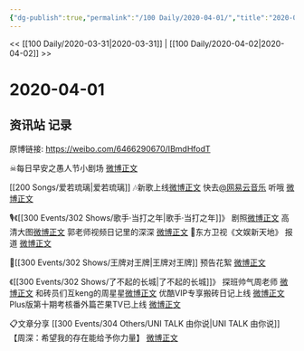 ```yaml
---
{"dg-publish":true,"permalink":"/100 Daily/2020-04-01/","title":"2020-04-01","created":"2023-04-03T15:49:41.059+08:00","updated":"2023-04-03T15:50:48.508+08:00"}
---
```



<< [[100 Daily/2020-03-31\|2020-03-31]] | [[100 Daily/2020-04-02\|2020-04-02]] >>

# 2020-04-01

## 资讯站 记录

原博链接: https://weibo.com/6466290670/IBmdHfodT

☠每日早安之愚人节小剧场
[微博正文](https://m.weibo.cn/6466290670/4488820236135105)

[[200 Songs/爱若琉璃\|爱若琉璃]]
🎶新歌上线[微博正文](https://m.weibo.cn/6466290670/4488692053514112)
快去[@网易云音乐](https://weibo.com/n/%E7%BD%91%E6%98%93%E4%BA%91%E9%9F%B3%E4%B9%90) 听哦 [微博正文](https://m.weibo.cn/6466290670/4488691508916313)

🎙《[[300 Events/302 Shows/歌手·当打之年\|歌手·当打之年]]》
剧照[微博正文](https://m.weibo.cn/6466290670/4488938863158633)
高清大图[微博正文](https://m.weibo.cn/6466290670/4488966914481868)
郭老师视频日记里的深深
[微博正文](https://m.weibo.cn/6466290670/4488897138499851)
🎉东方卫视《文娱新天地》 报道
[微博正文](https://m.weibo.cn/6466290670/4488987857116798)

👑[[300 Events/302 Shows/王牌对王牌\|王牌对王牌]] 预告花絮
[微博正文](https://m.weibo.cn/6466290670/4488912531345994)

《[[300 Events/302 Shows/了不起的长城\|了不起的长城]]》
探班帅气周老师 [微博正文](https://m.weibo.cn/6466290670/4488860954656276)
和砖员们互keng的周星星[微博正文](https://m.weibo.cn/6466290670/4488879954641606)
优酷VIP专享搬砖日记上线 [微博正文](https://m.weibo.cn/6466290670/4488886178510026)
Plus版第十期考核番外篇芒果TV已上线
[微博正文](https://m.weibo.cn/6466290670/4488932471160168)

📋文章分享 [[300 Events/304 Others/UNI TALK 由你说\|UNI TALK 由你说]]
【周深：希望我的存在能给予你力量】
[微博正文](https://m.weibo.cn/6466290670/4488906164541734)
